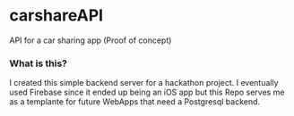# carshareAPI
API for a car sharing app (Proof of concept)

### What is this?
I created this simple backend server for a hackathon project. 
I eventually used Firebase since it ended up being an iOS app but this Repo serves me as a templante for future WebApps that need a Postgresql backend. 
